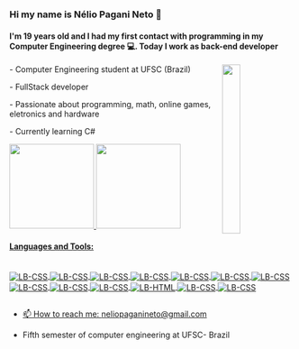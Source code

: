 ### Hi my name is Nélio Pagani Neto 👋
<h4>I'm 19 years old and I had my first contact with programming in my Computer Engineering degree 💻. Today I work as back-end developer</h4>

<img align="right" height="300px" width="25%" src="https://hemalcorporation.com/wp-content/uploads/2020/02/web-development.gif">   
<p> - Computer Engineering  student at UFSC (Brazil)</p>
<p> - FullStack developer </p>
<p> - Passionate about programming, math, online games, eletronics and hardware </p>
<p> - Currently learning C# </p>

  <p align="left">
    <a href="https://github.com/Nelinhop">
    <img height="150em"  src="https://github-readme-stats.vercel.app/api?username=Nelinhop&show_icons=true&theme=dracula&include_all_commits=true&count_private=true"/>
    <img height="150em"  src="https://github-readme-stats.vercel.app/api/top-langs/?username=Nelinhop&layout=compact&langs_count=7&theme=dracula"/>
  </p>
      
  <h4>Languages and Tools:</h4>
<div style="display: inline_block" width="500px"><br>
  <img align="center" alt="LB-CSS"   src="https://img.shields.io/badge/React-20232A?style=for-the-badge&logo=react&logoColor=61DAFB" />
  <img align="center" alt="LB-CSS"   src="https://img.shields.io/badge/JavaScript-323330?style=for-the-badge&logo=javascript&logoColor=F7DF1E" />
  <img align="center" alt="LB-CSS"   src="https://img.shields.io/badge/TypeScript-007ACC?style=for-the-badge&logo=typescript&logoColor=white" /> 
  <img align="center" alt="LB-CSS"   src="https://img.shields.io/badge/PostgreSQL-316192?style=for-the-badge&logo=postgresql&logoColor=white" />   
  <img align="center" alt="LB-CSS"   src="https://img.shields.io/badge/MongoDB-4EA94B?style=for-the-badge&logo=mongodb&logoColor=white" />
  <img align="center" alt="LB-CSS"   src="https://img.shields.io/badge/nestjs-E0234E?style=for-the-badge&logo=nestjs&logoColor=white" /> 
  <img align="center" alt="LB-CSS"   src="https://img.shields.io/badge/Node%20js-339933?style=for-the-badge&logo=nodedotjs&logoColor=white" />
  <img align="center" alt="LB-CSS"   src="https://img.shields.io/badge/C-00599C?style=for-the-badge&logo=c&logoColor=white"/>
  <img align="center" alt="LB-CSS"   src="https://img.shields.io/badge/C%2B%2B-00599C?style=for-the-badge&logo=c%2B%2B&logoColor=white" />
  <img align="center" alt="LB-CSS"   src="https://img.shields.io/badge/Prisma-3982CE?style=for-the-badge&logo=Prisma&logoColor=white" />
  <img align="center" alt="LB-HTML"  src="https://img.shields.io/badge/HTML5-E34F26?style=for-the-badge&logo=html5&logoColor=white">
  <img align="center" alt="LB-CSS"   src="https://img.shields.io/badge/CSS3-1572B6?style=for-the-badge&logo=css3&logoColor=white">
  <img align="center" alt="LB-CSS"   src="https://img.shields.io/badge/styled--components-DB7093?style=for-the-badge&logo=styled-components&logoColor=white" /> 
</div>
<div> 

##
- 📫 How to reach me: neliopaganineto@gmail.com


- Fifth semester of computer engineering at UFSC- Brazil
